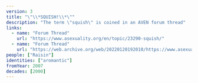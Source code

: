```yaml
---
version: 3
title: "\"\\*SQUISH!\\*\""
description: "The term \"squish\" is coined in an AVEN forum thread"
links:
  - name: "Forum Thread"
    url: "https://www.asexuality.org/en/topic/23290-squish/"
  - name: "Forum Thread"
    url: "https://web.archive.org/web/20220120192010/https://www.asexuality.org/en/topic/23290-squish/"
people: ["Raisin"]
identities: ["aromantic"]
fromYear: 2007
decades: [2000]
---
```

